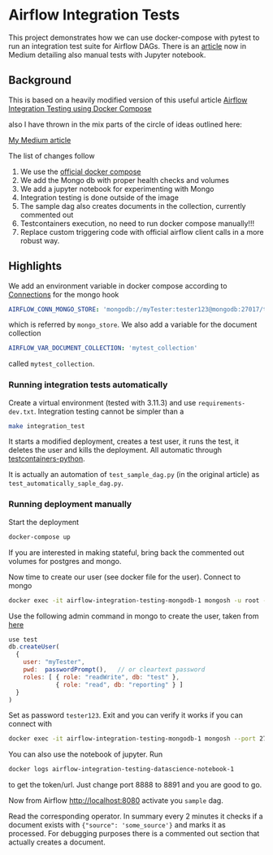 # Airflow Integration Tests

This project demonstrates how we can use docker-compose with pytest to run an integration test suite for Airflow DAGs.
There is an [article](https://fithis2001.medium.com/yet-another-airflow-integration-testing-tutorial-8d9f0d0f4794)
now in Medium detailing also manual tests with Jupyter notebook.

## Background

This is based on a heavily modified version of this useful article
[Airflow Integration Testing using Docker Compose](https://selectfrom.dev/airflow-integration-testing-d7bfa510f8f0)

also I have thrown in the mix parts of the circle of ideas outlined here:

[My Medium article](https://medium.com/@fithis2001/remarks-on-setting-up-celery-flower-rabbitmq-for-airflow-d8553267110e)

The list of changes follow

1. We use the [official docker compose](https://airflow.apache.org/docs/apache-airflow/stable/howto/docker-compose/index.html#fetching-docker-compose-yaml) 
2. We add the Mongo db with proper health checks and volumes
3. We add a jupyter notebook for experimenting with Mongo
4. Integration testing is done outside of the image
5. The sample dag also creates documents in the collection, currently commented out
6. Testcontainers execution, no need to run docker compose manually!!!
7. Replace custom triggering code with official airflow client calls in a more robust way. 

## Highlights

We add an environment variable in docker compose according to [Connections](https://airflow.apache.org/docs/apache-airflow/stable/howto/connection.html)
for the mongo hook

```yaml
AIRFLOW_CONN_MONGO_STORE: 'mongodb://myTester:tester123@mongodb:27017/test?authSource=test'
```

which is referred by `mongo_store`. We also add a variable for the document collection

```yaml
AIRFLOW_VAR_DOCUMENT_COLLECTION: 'mytest_collection'
```

called `mytest_collection`.

### Running integration tests automatically

Create a virtual environment (tested with 3.11.3) and use `requirements-dev.txt`. Integration testing cannot be 
simpler than a

```sh
make integration_test
```

It starts a modified deployment, creates a test user, it runs the test, it deletes the user and kills the deployment.
All automatic through [testcontainers-python](https://github.com/testcontainers/testcontainers-python/).

It is actually an automation of `test_sample_dag.py` (in the original article) as `test_automatically_saple_dag.py`.


### Running deployment manually

Start the deployment

```sh
docker-compose up
```

If you are interested in making stateful, bring back the commented out volumes for postgres and mongo.


Now time to create our user (see docker file for the user). Connect to mongo

```sh
docker exec -it airflow-integration-testing-mongodb-1 mongosh -u root -p example
```

Use the following admin command in mongo to create the user, taken from [here](https://www.mongodb.com/docs/manual/tutorial/create-users/)

```javascript
use test
db.createUser(
  {
    user: "myTester",
    pwd:  passwordPrompt(),   // or cleartext password
    roles: [ { role: "readWrite", db: "test" },
             { role: "read", db: "reporting" } ]
  }
)
```

Set as password `tester123`. Exit and you can verify it works if you can connect with

```sh
docker exec -it airflow-integration-testing-mongodb-1 mongosh --port 27017 -u "myTester" --authenticationDatabase "test" -p
```

You can also use the notebook of jupyter. Run

```sh 
docker logs airflow-integration-testing-datascience-notebook-1
```

to get the token/url. Just change port 8888 to 8891 and you are good to go.

Now from Airflow [http://localhost:8080](http://localhost:8080) activate you `sample` dag.

Read the corresponding operator. In summary every 2 minutes it checks if a document exists with `{"source": 'some_source'}`
and marks it as processed. For debugging purposes there is a commented out section that actually creates a document.